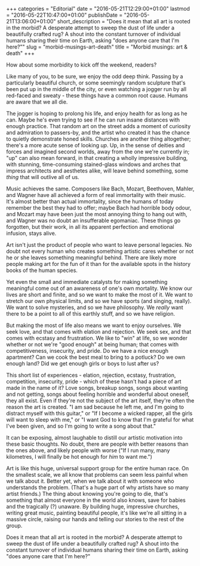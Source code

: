 +++
categories = "Editorial"
date = "2016-05-21T12:29:00+01:00"
lastmod = "2016-05-22T10:47:00+01:00"
publishDate = "2016-05-21T13:06:00+01:00"
short_description = "Does it mean that all art is rooted in the morbid? A desperate attempt to sweep the dust of life under a beautifully crafted rug? A shout into the constant turnover of individual humans sharing their time on Earth, asking &quot;does anyone care that I&#039;m here?&quot;"
slug = "morbid-musings-art-death"
title = "Morbid musings: art &amp; death"
+++

How about some morbidity to kick off the weekend, readers?

Like many of you, to be sure, we enjoy the odd deep think. Passing by a particularly beautiful church, or some seemingly random sculpture that's been put up in the middle of the city, or even watching a jogger run by all red-faced and sweaty - these things have a common root cause. Humans are aware that we all die.

The jogger is hoping to prolong his life, and enjoy health for as long as he can. Maybe he's even trying to see if he can run insane distances with enough practice. That random art on the street adds a moment of curiosity and admiration to passers-by, and the artist who created it has the chance to quietly demonstrate honed skills. Churches are another thing altogether; there's a more acute sense of looking *up*. Up, in the sense of deities and forces and imagined second worlds, away from the one we're currently in; "up" can also mean forward, in that creating a wholly impressive building, with stunning, time-consuming stained-glass windows and arches that impress architects and aesthetes alike, will leave behind something, some *thing* that will outlive all of us.

Music achieves the same. Composers like Bach, Mozart, Beethoven, Mahler, and Wagner have all achieved a form of real immortality with their music. It's almost better than actual immortality, since the humans of today remember the best they had to offer; maybe Bach had horrible body odour, and Mozart may have been just the most annoying thing to hang out with, and Wagner was no doubt an insufferable egomaniac. These things go forgotten, but their work, in all its apparent perfection and emotional infusion, stays alive.

Art isn't just the product of people who want to leave personal legacies. No doubt not every human who creates something artistic cares whether or not he or she leaves something meaningful behind. There are likely more people making art for the fun of it than for the available spots in the history books of the human species.

Yet even the small and immediate catalysts for making something meaningful come out of an awareness of one's own mortality. We know our lives are short and finite, and so we want to make the most of it. We want to stretch our own physical limits, and so we have sports (and singing, really). We want to solve mysteries, and so we have philosophy. We *really* want there to be a point to all of this earthly stuff, and so we have religion.

But making the most of life also means we want to enjoy ourselves. We seek love, and that comes with elation and rejection. We seek sex, and that comes with ecstasy and frustration. We like to "win" at life, so we wonder whether or not we're "good enough" at being human; that comes with competitiveness, insecurity, and pride. Do we have a nice enough apartment? Can we cook the best meal to bring to a potluck? Do we own enough land? Did we get enough girls or boys to lust after us?

This short list of experiences - elation, rejection, ecstasy, frustration, competition, insecurity, pride - which of these hasn't had a piece of art made in the name of it? Love songs, breakup songs, songs about wanting and not getting, songs about feeling horrible and wonderful about oneself, they all exist. Even if they're not the subject of the art itself, they're often the reason the art is created. "I am sad because he left me, and I'm going to distract myself with this guitar," or "If I become a wicked rapper, all the girls will want to sleep with me," or "I want God to know that I'm grateful for what I've been given, and so I'm going to write a song about that." 

It can be exposing, almost laughable to distill our artistic motivation into these basic thoughts. No doubt, there are people with better reasons than the ones above, and likely people with worse ("If I run many, many kilometres, I will finally be hot enough for *him* to want me.")

Art is like this huge, universal support group for the entire human race. On the smallest scale, we all know that problems can seem less painful when we talk about it. Better yet, when we talk about it with someone who understands the problem. (That's a huge part of why artists have so many artist friends.) The thing about knowing you're going to die, that's something that almost everyone in the world also knows, save for babies and the tragically (?) unaware. By building huge, impressive churches, writing great music, painting beautiful people, it's like we're all sitting in a massive circle, raising our hands and telling our stories to the rest of the group.

Does it mean that all art is rooted in the morbid? A desperate attempt to sweep the dust of life under a beautifully crafted rug? A shout into the constant turnover of individual humans sharing their time on Earth, asking "does anyone care that I'm here?"
